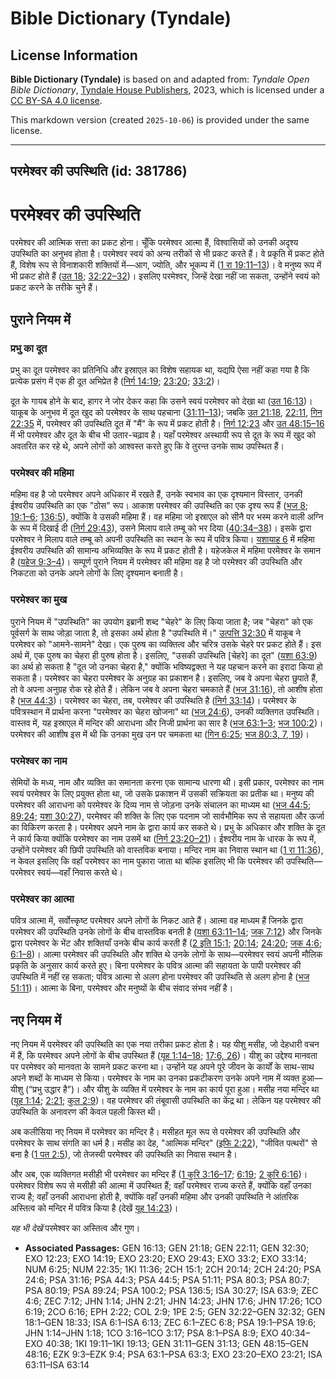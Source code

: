 # Bible Dictionary (Tyndale)

## License Information

**Bible Dictionary (Tyndale)** is based on and adapted from: _Tyndale Open Bible Dictionary_, [Tyndale House Publishers](https://tyndaleopenresources.com/), 2023, which is licensed under a [CC BY-SA 4.0 license](https://creativecommons.org/licenses/by-sa/4.0/legalcode.en).

This markdown version (created `2025-10-06`) is provided under the same license.



--------------------------------

## परमेश्वर की उपस्थिति (id: 381786)

परमेश्वर की उपस्थिति
====================

परमेश्वर की आत्मिक सत्ता का प्रकट होना। चूँकि परमेश्वर आत्मा हैं, विश्वासियों को उनकी अदृश्य उपस्थिति का अनुभव होता है। परमेश्वर स्वयं को अन्य तरीकों से भी प्रकट करते हैं। वे प्रकृति में प्रकट होते हैं, विशेष रूप से विनाशकारी शक्तियों में—आग, ज्योति, और भूकम्प में ([1 रा 19:11–13](https://ref.ly/1Kgs19:11-1Kgs19:13))। वे मनुष्य रूप में भी प्रकट होते हैं ([उत 18](https://ref.ly/Gen18:1-Gen18:33); [32:22–32](https://ref.ly/Gen32:22-Gen32:32))। इसलिए परमेश्वर, जिन्हें देखा नहीं जा सकता, उन्होंने स्वयं को प्रकट करने के तरीके चुने हैं।

पुराने नियम में
---------------

### प्रभु का दूत

प्रभु का दूत परमेश्वर का प्रतिनिधि और इस्राएल का विशेष सहायक था, यद्यपि ऐसा नहीं कहा गया है कि प्रत्येक प्रसंग में एक ही दूत अभिप्रेत है ([निर्ग 14:19](https://ref.ly/Exod14:19); [23:20](https://ref.ly/Exod23:20); [33:2](https://ref.ly/Exod33:2))। 

दूत के गायब होने के बाद, हागर ने जोर देकर कहा कि उसने स्वयं परमेश्वर को देखा था ([उत 16:13](https://ref.ly/Gen16:13))। याकूब के अनुभव में दूत खुद को परमेश्वर के साथ पहचाना ([31:11–13](https://ref.ly/Gen31:11-Gen31:13)); जबकि [उत 21:18](https://ref.ly/Gen21:18), [22:11](https://ref.ly/Gen22:11), [गिन 22:35](https://ref.ly/Num22:35) में, परमेश्वर की उपस्थिति दूत में "मैं" के रूप में प्रकट होती है। [निर्ग 12:23](https://ref.ly/Exod12:23) और [उत 48:15–16](https://ref.ly/Gen48:15-Gen48:16) में भी परमेश्वर और दूत के बीच भी उतार\-चढ़ाव है। यहाँ परमेश्वर अस्थायी रूप से दूत के रूप में खुद को अवतरित कर रहे थे, अपने लोगों को आश्वस्त करते हुए कि वे तुरन्त उनके साथ उपस्थित हैं।

### परमेश्वर की महिमा

महिमा वह है जो परमेश्वर अपने अधिकार में रखते हैं, उनके स्वभाव का एक दृश्यमान विस्तार, उनकी ईश्वरीय उपस्थिति का एक "ठोस" रूप। आकाश परमेश्वर की उपस्थिति का एक दृश्य रूप हैं ([भज 8](https://ref.ly/Ps8:1-Ps8:9); [19:1–6](https://ref.ly/Ps19:1-Ps19:6); [136:5](https://ref.ly/Ps136:5)), क्योंकि वे उसकी महिमा हैं। वह महिमा जो इस्राएल को सीनै पर भस्म करने वाली अग्नि के रूप में दिखाई दी ([निर्ग 29:43](https://ref.ly/Exod29:43)), उसने मिलाप वाले तम्बू को भर दिया ([40:34–38](https://ref.ly/Exod40:34-Exod40:38))। इसके द्वारा परमेश्वर ने मिलाप वाले तम्बू को अपनी उपस्थिति का स्थान के रूप में पवित्र किया। [यशायाह 6](https://ref.ly/Isa6:1-Isa6:13) में महिमा ईश्वरीय उपस्थिति की सामान्य अभिव्यक्ति के रूप में प्रकट होती है। यहेजकेल में महिमा परमेश्वर के समान है ([यहेज 9:3–4](https://ref.ly/Ezek9:3-Ezek9:4))। सम्पूर्ण पुराने नियम में परमेश्वर की महिमा वह है जो परमेश्वर की उपस्थिति और निकटता को उनके अपने लोगों के लिए दृश्यमान बनाती है।

### परमेश्वर का मुख

पुराने नियम में "उपस्थिति" का उपयोग इब्रानी शब्द "चेहरे" के लिए किया जाता है; जब "चेहरा" को एक पूर्वसर्ग के साथ जोड़ा जाता है, तो इसका अर्थ होता है "उपस्थिति में।" [उत्पत्ति 32:30](https://ref.ly/Gen32:30) में याकूब ने परमेश्वर को "आमने\-सामने" देखा। एक पुरुष का व्यक्तित्व और चरित्र उसके चेहरे पर प्रकट होते हैं। इस अर्थ में, एक पुरुष का चेहरा ही पुरुष होता है। इसलिए, "उसकी उपस्थिति \[चेहरे] का दूत" ([यशा 63:9](https://ref.ly/Isa63:9)) का अर्थ हो सकता है "दूत जो उनका चेहरा है," क्योंकि भविष्यद्वक्ता ने यह पहचान करने का इरादा किया हो सकता है। परमेश्वर का चेहरा परमेश्वर के अनुग्रह का प्रकाशन है। इसलिए, जब वे अपना चेहरा छुपाते हैं, तो वे अपना अनुग्रह रोक रहे होते हैं। लेकिन जब वे अपना चेहरा चमकाते हैं ([भज 31:16](https://ref.ly/Ps31:16)), तो आशीष होता है ([भज 44:3](https://ref.ly/Ps44:3))। परमेश्वर का चेहरा, तब, परमेश्वर की उपस्थिति है ([निर्ग 33:14](https://ref.ly/Exod33:14))। परमेश्वर के पवित्रस्थान में प्रार्थना करना "परमेश्वर का चेहरा खोजना" था ([भज 24:6](https://ref.ly/Ps24:6)), उनकी व्यक्तिगत उपस्थिति। वास्तव में, यह इस्राएल में मन्दिर की आराधना और निजी प्रार्थना का सार है ([भज 63:1–3](https://ref.ly/Ps63:1-Ps63:3); [भज 100:2](https://ref.ly/Ps100:2))। परमेश्वर की आशीष इस में थी कि उनका मुख उन पर चमकता था ([गिन 6:25](https://ref.ly/Num6:25); [भज 80:3, 7, 19](https://ref.ly/Ps80:3,Ps80:7,Ps80:19))।

### परमेश्वर का नाम

सेमियों के मध्य, नाम और व्यक्ति का समानता करना एक सामान्य धारणा थी। इसी प्रकार, परमेश्वर का नाम स्वयं परमेश्वर के लिए प्रयुक्त होता था, जो उसके प्रकाशन में उसकी सक्रियता का प्रतीक था। मनुष्य की परमेश्वर की आराधना को परमेश्वर के दिव्य नाम से जोड़ना उनके संचालन का माध्यम था ([भज 44:5](https://ref.ly/Ps44:5); [89:24](https://ref.ly/Ps89:24); [यशा 30:27](https://ref.ly/Isa30:27)), परमेश्वर की शक्ति के लिए एक पदनाम जो सार्वभौमिक रूप से सहायता और ऊर्जा का विकिरण करता है। परमेश्वर अपने नाम के द्वारा कार्य कर सकते थे। प्रभु के अधिकार और शक्ति के दूत ने कार्य किया क्योंकि परमेश्वर का नाम उसमें था ([निर्ग 23:20–21](https://ref.ly/Exod23:20-Exod23:21))। ईश्वरीय नाम के धारक के रूप में, उन्होंने परमेश्वर की छिपी उपस्थिति को वास्तविक बनाया। मन्दिर नाम का निवास स्थान था ([1 रा 11:36](https://ref.ly/1Kgs11:36)), न केवल इसलिए कि वहाँ परमेश्वर का नाम पुकारा जाता था बल्कि इसलिए भी कि परमेश्वर की उपस्थिति—परमेश्वर स्वयं—वहाँ निवास करते थे।

### परमेश्वर का आत्मा

पवित्र आत्मा में, सर्वोत्त्कृष्ट परमेश्वर अपने लोगों के निकट आते हैं। आत्मा वह माध्यम हैं जिनके द्वारा परमेश्वर की उपस्थिति उनके लोगों के बीच वास्तविक बनती है ([यशा 63:11–14](https://ref.ly/Isa63:11-Isa63:14); [जक 7:12](https://ref.ly/Zech7:12)) और जिनके द्वारा परमेश्वर के भेंट और शक्तियाँ उनके बीच कार्य करती हैं ([2 इति 15:1](https://ref.ly/2Chr15:1); [20:14](https://ref.ly/2Chr20:14); [24:20](https://ref.ly/2Chr24:20); [जक 4:6](https://ref.ly/Zech4:6); [6:1–8](https://ref.ly/Zech6:1-Zech6:8))। आत्मा परमेश्वर की उपस्थिति और शक्ति थे उनके लोगों के साथ—परमेश्वर स्वयं अपनी मौलिक प्रकृति के अनुसार कार्य करते हुए। बिना परमेश्वर के पवित्र आत्मा की सहायता के पापी परमेश्वर की उपस्थिति में नहीं रह सकता; पवित्र आत्मा से अलग होना परमेश्वर की उपस्थिति से अलग होना है ([भज 51:11](https://ref.ly/Ps51:11))। आत्मा के बिना, परमेश्वर और मनुष्यों के बीच संवाद संभव नहीं है।

नए नियम में
-----------

नए नियम में परमेश्वर की उपस्थिति का एक नया तरीका प्रकट होता है। यह यीशु मसीह, जो देहधारी वचन में हैं, कि परमेश्वर अपने लोगों के बीच उपस्थित हैं ([यूह 1:14–18](https://ref.ly/John1:14-John1:18); [17:6, 26](https://ref.ly/John17:6,John17:26))। यीशु का उद्देश्य मानवता पर परमेश्वर को मानवता के सामने प्रकट करना था। उन्होंने यह अपने पूरे जीवन के कार्यों के साथ\-साथ अपने शब्दों के माध्यम से किया। परमेश्वर के नाम का उनका प्रकटीकरण उनके अपने नाम में व्यक्त हुआ—यीशु (“प्रभु उद्धार है”)। और यीशु के व्यक्ति में परमेश्वर के नाम का कार्य पूरा हुआ। मसीह नया मन्दिर था ([यूह 1:14](https://ref.ly/John1:14); [2:21](https://ref.ly/John2:21); [कुल 2:9](https://ref.ly/Col2:9))। वह परमेश्वर की तंबूवासी उपस्थिति का केंद्र था। लेकिन यह परमेश्वर की उपस्थिति के अनावरण की केवल पहली किस्त थी। 

अब कलीसिया नए नियम में परमेश्वर का मन्दिर है। मसीहत मूल रूप से परमेश्वर की उपस्थिति और परमेश्वर के साथ संगति का धर्म है। मसीह का देह, "आत्मिक मन्दिर" ([इफि 2:22](https://ref.ly/Eph2:22)), "जीवित पत्थरों" से बना है ([1 पत 2:5](https://ref.ly/1Pet2:5)), जो तेजस्वी परमेश्वर की उपस्थिति का निवास स्थान है।

और अब, एक व्यक्तिगत मसीही भी परमेश्वर का मन्दिर हैं ([1 कुरि 3:16–17](https://ref.ly/1Cor3:16-1Cor3:17); [6:19](https://ref.ly/1Cor6:19); [2 कुरि 6:16](https://ref.ly/2Cor6:16))। परमेश्वर विशेष रूप से मसीही की आत्मा में उपस्थित हैं; वहाँ परमेश्वर राज्य करते हैं, क्योंकि वहाँ उनका राज्य है; वहाँ उनकी आराधना होती है, क्योंकि वहाँ उनकी महिमा और उनकी उपस्थिति ने आंतरिक अस्तित्व को मन्दिर में पवित्र किया है (देखें [यूह 14:23](https://ref.ly/John14:23))।

*यह भी देखें* परमेश्वर का अस्तित्व और गुण।

* **Associated Passages:** GEN 16:13; GEN 21:18; GEN 22:11; GEN 32:30; EXO 12:23; EXO 14:19; EXO 23:20; EXO 29:43; EXO 33:2; EXO 33:14; NUM 6:25; NUM 22:35; 1KI 11:36; 2CH 15:1; 2CH 20:14; 2CH 24:20; PSA 24:6; PSA 31:16; PSA 44:3; PSA 44:5; PSA 51:11; PSA 80:3; PSA 80:7; PSA 80:19; PSA 89:24; PSA 100:2; PSA 136:5; ISA 30:27; ISA 63:9; ZEC 4:6; ZEC 7:12; JHN 1:14; JHN 2:21; JHN 14:23; JHN 17:6; JHN 17:26; 1CO 6:19; 2CO 6:16; EPH 2:22; COL 2:9; 1PE 2:5; GEN 32:22–GEN 32:32; GEN 18:1–GEN 18:33; ISA 6:1–ISA 6:13; ZEC 6:1–ZEC 6:8; PSA 19:1–PSA 19:6; JHN 1:14–JHN 1:18; 1CO 3:16–1CO 3:17; PSA 8:1–PSA 8:9; EXO 40:34–EXO 40:38; 1KI 19:11–1KI 19:13; GEN 31:11–GEN 31:13; GEN 48:15–GEN 48:16; EZK 9:3–EZK 9:4; PSA 63:1–PSA 63:3; EXO 23:20–EXO 23:21; ISA 63:11–ISA 63:14


